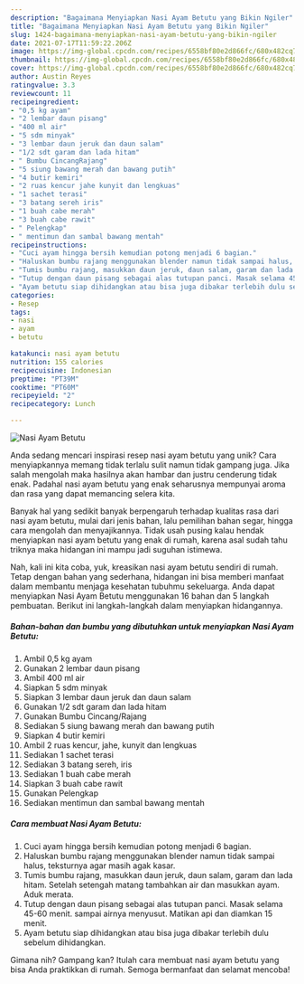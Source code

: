 ```yaml
---
description: "Bagaimana Menyiapkan Nasi Ayam Betutu yang Bikin Ngiler"
title: "Bagaimana Menyiapkan Nasi Ayam Betutu yang Bikin Ngiler"
slug: 1424-bagaimana-menyiapkan-nasi-ayam-betutu-yang-bikin-ngiler
date: 2021-07-17T11:59:22.206Z
image: https://img-global.cpcdn.com/recipes/6558bf80e2d866fc/680x482cq70/nasi-ayam-betutu-foto-resep-utama.jpg
thumbnail: https://img-global.cpcdn.com/recipes/6558bf80e2d866fc/680x482cq70/nasi-ayam-betutu-foto-resep-utama.jpg
cover: https://img-global.cpcdn.com/recipes/6558bf80e2d866fc/680x482cq70/nasi-ayam-betutu-foto-resep-utama.jpg
author: Austin Reyes
ratingvalue: 3.3
reviewcount: 11
recipeingredient:
- "0,5 kg ayam"
- "2 lembar daun pisang"
- "400 ml air"
- "5 sdm minyak"
- "3 lembar daun jeruk dan daun salam"
- "1/2 sdt garam dan lada hitam"
- " Bumbu CincangRajang"
- "5 siung bawang merah dan bawang putih"
- "4 butir kemiri"
- "2 ruas kencur jahe kunyit dan lengkuas"
- "1 sachet terasi"
- "3 batang sereh iris"
- "1 buah cabe merah"
- "3 buah cabe rawit"
- " Pelengkap"
- " mentimun dan sambal bawang mentah"
recipeinstructions:
- "Cuci ayam hingga bersih kemudian potong menjadi 6 bagian."
- "Haluskan bumbu rajang menggunakan blender namun tidak sampai halus, teksturnya agar masih agak kasar."
- "Tumis bumbu rajang, masukkan daun jeruk, daun salam, garam dan lada hitam. Setelah setengah matang tambahkan air dan masukkan ayam. Aduk merata."
- "Tutup dengan daun pisang sebagai alas tutupan panci. Masak selama 45-60 menit. sampai airnya menyusut. Matikan api dan diamkan 15 menit."
- "Ayam betutu siap dihidangkan atau bisa juga dibakar terlebih dulu sebelum dihidangkan."
categories:
- Resep
tags:
- nasi
- ayam
- betutu

katakunci: nasi ayam betutu 
nutrition: 155 calories
recipecuisine: Indonesian
preptime: "PT39M"
cooktime: "PT60M"
recipeyield: "2"
recipecategory: Lunch

---
```



![Nasi Ayam Betutu](https://img-global.cpcdn.com/recipes/6558bf80e2d866fc/680x482cq70/nasi-ayam-betutu-foto-resep-utama.jpg)

Anda sedang mencari inspirasi resep nasi ayam betutu yang unik? Cara menyiapkannya memang tidak terlalu sulit namun tidak gampang juga. Jika salah mengolah maka hasilnya akan hambar dan justru cenderung tidak enak. Padahal nasi ayam betutu yang enak seharusnya mempunyai aroma dan rasa yang dapat memancing selera kita.

Banyak hal yang sedikit banyak berpengaruh terhadap kualitas rasa dari nasi ayam betutu, mulai dari jenis bahan, lalu pemilihan bahan segar, hingga cara mengolah dan menyajikannya. Tidak usah pusing kalau hendak menyiapkan nasi ayam betutu yang enak di rumah, karena asal sudah tahu triknya maka hidangan ini mampu jadi suguhan istimewa.




Nah, kali ini kita coba, yuk, kreasikan nasi ayam betutu sendiri di rumah. Tetap dengan bahan yang sederhana, hidangan ini bisa memberi manfaat dalam membantu menjaga kesehatan tubuhmu sekeluarga. Anda dapat menyiapkan Nasi Ayam Betutu menggunakan 16 bahan dan 5 langkah pembuatan. Berikut ini langkah-langkah dalam menyiapkan hidangannya.

<!--inarticleads1-->

##### Bahan-bahan dan bumbu yang dibutuhkan untuk menyiapkan Nasi Ayam Betutu:

1. Ambil 0,5 kg ayam
1. Gunakan 2 lembar daun pisang
1. Ambil 400 ml air
1. Siapkan 5 sdm minyak
1. Siapkan 3 lembar daun jeruk dan daun salam
1. Gunakan 1/2 sdt garam dan lada hitam
1. Gunakan  Bumbu Cincang/Rajang
1. Sediakan 5 siung bawang merah dan bawang putih
1. Siapkan 4 butir kemiri
1. Ambil 2 ruas kencur, jahe, kunyit dan lengkuas
1. Sediakan 1 sachet terasi
1. Sediakan 3 batang sereh, iris
1. Sediakan 1 buah cabe merah
1. Siapkan 3 buah cabe rawit
1. Gunakan  Pelengkap
1. Sediakan  mentimun dan sambal bawang mentah




<!--inarticleads2-->

##### Cara membuat Nasi Ayam Betutu:

1. Cuci ayam hingga bersih kemudian potong menjadi 6 bagian.
1. Haluskan bumbu rajang menggunakan blender namun tidak sampai halus, teksturnya agar masih agak kasar.
1. Tumis bumbu rajang, masukkan daun jeruk, daun salam, garam dan lada hitam. Setelah setengah matang tambahkan air dan masukkan ayam. Aduk merata.
1. Tutup dengan daun pisang sebagai alas tutupan panci. Masak selama 45-60 menit. sampai airnya menyusut. Matikan api dan diamkan 15 menit.
1. Ayam betutu siap dihidangkan atau bisa juga dibakar terlebih dulu sebelum dihidangkan.




Gimana nih? Gampang kan? Itulah cara membuat nasi ayam betutu yang bisa Anda praktikkan di rumah. Semoga bermanfaat dan selamat mencoba!
